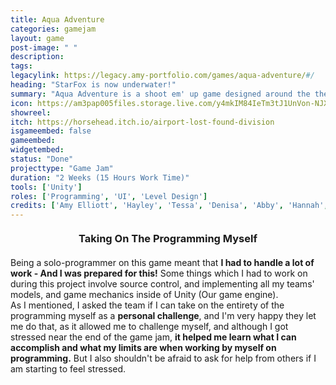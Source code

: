 ```yaml
---
title: Aqua Adventure
categories: gamejam
layout: game
post-image: " "
description:
tags:
legacylink: https://legacy.amy-portfolio.com/games/aqua-adventure/#/
heading: "StarFox is now underwater!"
summary: "Aqua Adventure is a shoot em' up game designed around the theme 'Starfox'. <small>(TDEMO Starfox)</small>"
icon: https://am3pap005files.storage.live.com/y4mkIM84IeTm3tJ1UnVon-NJX7R_-7OrHMm3rTUdJbSFCzFmkGK9vMda0vtxwQjtcqscPtYDaLT0f-fUN_SIxt0CVSqyqeCskpg58g-ZsgXYBo93kz_6mkOZEl4wFAROjwch-i6XV7J5-yDyGPrrDiXLbGfcah6ouyWjK4CSuX9qHB8iLMG0TYszHWKIWnYlsVU?width=1920&height=1634&cropmode=none
showreel: 
itch: https://horsehead.itch.io/airport-lost-found-division
isgameembed: false
gameembed: 
widgetembed: 
status: "Done"
projecttype: "Game Jam"
duration: "2 Weeks (15 Hours Work Time)"
tools: ['Unity']
roles: ['Programming', 'UI', 'Level Design']
credits: ['Amy Elliott', 'Hayley', 'Tessa', 'Denisa', 'Abby', 'Hannah', 'Scarlett']
---
```


<h3 style="text-align:center; margin-top: 20px; margin-bottom: 20px">Taking On The Programming Myself</h3>
<p>Being a solo-programmer on this game meant that <b>I had to handle a lot of work - And I was prepared for this!</b> Some things which I had to work on during this project involve source control, and implementing all my teams' models, and game mechanics inside of Unity (Our game engine). <br /> As I mentioned, I asked the team if I can take on the entirety of the programming myself as a <b>personal challenge</b>, and I'm very happy they let me do that, as it allowed me to challenge myself, and although I got stressed near the end of the game jam, <b>it helped me learn what I can accomplish and what my limits are when working by myself on programming.</b> But I also shouldn't be afraid to ask for help from others if I am starting to feel stressed.</p>